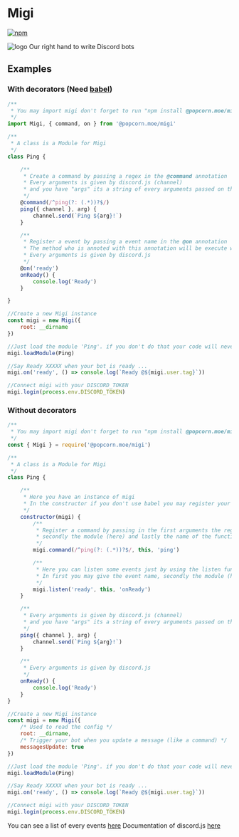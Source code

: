 # Migi

[![npm](https://img.shields.io/npm/v/@popcorn.moe/migi.svg)](https://www.npmjs.com/package/@popcorn.moe/migi)

![logo](https://vignette.wikia.nocookie.net/kiseijuu/images/0/0c/Migi.png)
Our right hand to write Discord bots

## Examples

### With decorators (Need [babel](https://github.com/babel/babel))

```javascript
/**
 * You may import migi don't forget to run "npm install @popcorn.moe/migi" (if you use npm or see how to use yarn)
 */
import Migi, { command, on } from '@popcorn.moe/migi'

/**
 * A class is a Module for Migi
 */
class Ping {

	/**
	 * Create a command by passing a regex in the @command annotation
	 * Every arguments is given by discord.js (channel) 
	 * and you have "args" its a string of every arguments passed on this command
	 */
	@command(/^ping(?: (.*))?$/)
	ping({ channel }, arg) {
		channel.send(`Ping ${arg}!`)
	}

	/**
	 * Register a event by passing a event name in the @on annotation
	 * The method who is annoted with this annotation will be execute when the event is called
	 * Every arguments is given by discord.js
	 */
	@on('ready')
	onReady() {
		console.log('Ready')
	}

}

//Create a new Migi instance
const migi = new Migi({
	root: __dirname
})

//Just load the module 'Ping'. if you don't do that your code will never be runned 
migi.loadModule(Ping)

//Say Ready XXXXX when your bot is ready ...
migi.on('ready', () => console.log(`Ready @${migi.user.tag}`))

//Connect migi with your DISCORD_TOKEN
migi.login(process.env.DISCORD_TOKEN)
```

### Without decorators

```javascript
/**
 * You may import migi don't forget to run "npm install @popcorn.moe/migi" (if you use npm, or see how to use yarn)
 */
const { Migi } = require('@popcorn.moe/migi')

/**
 * A class is a Module for Migi
 */
class Ping {

	/**
	 * Here you have an instance of migi
	 * In the constructor if you don't use babel you may register your command, and listen some events
	 */
	constructor(migi) {
		/**
		 * Register a command by passing in the first arguments the regex, 
		 * secondly the module (here) and lastly the name of the function to run
		 */
		migi.command(/^ping(?: (.*))?$/, this, 'ping')

		/**
		 * Here you can listen some events just by using the listen function.
		 * In first you may give the event name, secondly the module (here), lastly the function to run
		 */ 
		migi.listen('ready', this, 'onReady')
	}

	/**
	 * Every arguments is given by discord.js (channel) 
	 * and you have "args" its a string of every arguments passed on this command
	 */ 
	ping({ channel }, arg) {
		channel.send(`Ping ${arg}!`)
	}

	/**
	 * Every arguments is given by discord.js
	 */ 
	onReady() {
		console.log('Ready')
	}
}

//Create a new Migi instance
const migi = new Migi({
	/* Used to read the config */
	root: __dirname,
	/* Trigger your bot when you update a message (like a command) */
	messagesUpdate: true
})

//Just load the module 'Ping'. if you don't do that your code will never be runned 
migi.loadModule(Ping)

//Say Ready XXXXX when your bot is ready ...
migi.on('ready', () => console.log(`Ready @${migi.user.tag}`))

//Connect migi with your DISCORD_TOKEN
migi.login(process.env.DISCORD_TOKEN)
```

You can see a list of every events [here](https://discord.js.org/#/docs/main/stable/class/Client)
Documentation of discord.js [here](https://discord.js.org/#/docs/main/stable/general/welcome)